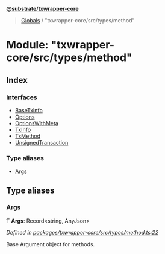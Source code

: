 **[@substrate/txwrapper-core](../README.md)**

> [Globals](../globals.md) / "txwrapper-core/src/types/method"

# Module: "txwrapper-core/src/types/method"

## Index

### Interfaces

* [BaseTxInfo](../interfaces/_txwrapper_core_src_types_method_.basetxinfo.md)
* [Options](../interfaces/_txwrapper_core_src_types_method_.options.md)
* [OptionsWithMeta](../interfaces/_txwrapper_core_src_types_method_.optionswithmeta.md)
* [TxInfo](../interfaces/_txwrapper_core_src_types_method_.txinfo.md)
* [TxMethod](../interfaces/_txwrapper_core_src_types_method_.txmethod.md)
* [UnsignedTransaction](../interfaces/_txwrapper_core_src_types_method_.unsignedtransaction.md)

### Type aliases

* [Args](_txwrapper_core_src_types_method_.md#args)

## Type aliases

### Args

Ƭ  **Args**: Record<string, AnyJson\>

*Defined in [packages/txwrapper-core/src/types/method.ts:22](https://github.com/paritytech/txwrapper-core/blob/731a943/packages/txwrapper-core/src/types/method.ts#L22)*

Base Argument object for methods.
